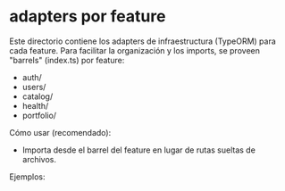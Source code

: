 # adapters por feature

Este directorio contiene los adapters de infraestructura (TypeORM) para cada feature.
Para facilitar la organización y los imports, se proveen "barrels" (index.ts) por feature:

- auth/
- users/
- catalog/
- health/
- portfolio/

Cómo usar (recomendado):

- Importa desde el barrel del feature en lugar de rutas sueltas de archivos.

Ejemplos:
